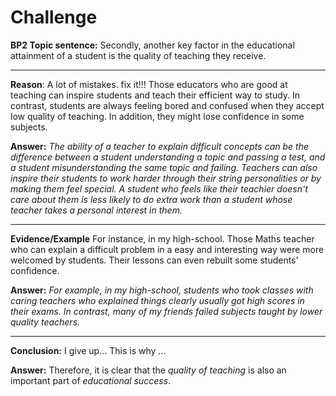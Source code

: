 # Challenge

**BP2 Topic sentence:**
Secondly, another key factor in the educational attainment of a student is the quality of teaching they receive.

---

**Reason**:  A lot of mistakes. fix it!!!
Those educators who are good at teaching can inspire students and teach their efficient way to study. In contrast, students are always feeling bored and confused when they accept low quality of teaching. In addition, they might lose confidence in some subjects.

**Answer:**
*The ability of a teacher to explain difficult concepts can be the difference between a student understanding a topic and passing a test, and a student misunderstanding the same topic and failing. Teachers can also inspire their students to work harder through their string personalities or by making them feel special. A student who feels like their teachier doesn't care about them is less likely to do extra work than a student whose teacher takes a personal interest in them.*

---

**Evidence/Example**
For instance, in my high-school. Those Maths teacher who can explain a difficult problem in a easy and interesting way were more welcomed by students. Their lessons can even rebuilt some students' confidence.

**Answer:**
*For example, in my high-school, students who took classes with caring teachers who explained things clearly usually got high scores in their exams. In contrast, many of my friends failed subjects taught by lower quality teachers.*

---

**Conclusion:**  I give up...
This is why ...

**Answer:**
Therefore, it is clear that the *quality of teaching* is also an important part of *educational success*.